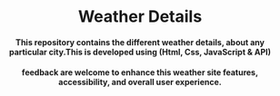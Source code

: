 <h1 align="center">Weather Details</h1>
<h4 align="center">This repository contains the different weather details, about any particular city.This is developed using (Html, Css, JavaScript & API)</h4>
<h4 align="center">feedback are welcome to enhance this weather site features, accessibility, and overall user experience.</h4>

